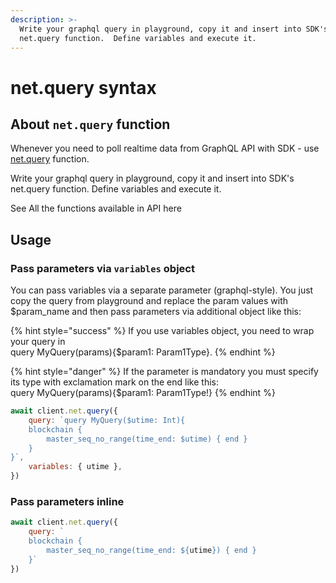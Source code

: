```yaml
---
description: >-
  Write your graphql query in playground, copy it and insert into SDK's
  net.query function.  Define variables and execute it.
---
```


# net.query syntax

## About `net.query` function

Whenever you need to poll realtime data from GraphQL API with SDK - use [net.query](broken-reference) function.

Write your graphql query in playground, copy it and insert into SDK's net.query function. Define variables and execute it.

See All the functions available in API here

## Usage

### Pass parameters via `variables` object

You can pass variables via a separate parameter (graphql-style). You just copy the query from playground and replace the param values with $param\_name and then pass parameters via additional object like this:

{% hint style="success" %}
If you use variables object, you need to wrap your query in\
query MyQuery(params){$param1: Param1Type}.
{% endhint %}

{% hint style="danger" %}
If the parameter is mandatory you must specify its type with exclamation mark on the end like this:\
query MyQuery(params){$param1: Param1Type!}
{% endhint %}

```javascript
await client.net.query({
    query: `query MyQuery($utime: Int){
    blockchain {
        master_seq_no_range(time_end: $utime) { end }
    }
}`,
    variables: { utime },
})
```

### Pass parameters inline

```javascript
await client.net.query({
    query: `
    blockchain {
        master_seq_no_range(time_end: ${utime}) { end }
    }`
})
```
